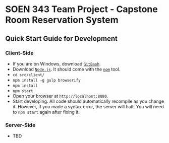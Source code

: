 # SOEN 343 Team Project - Capstone Room Reservation System

## Quick Start Guide for Development

### Client-Side

- If you are on Windows, download [`GitBash`](https://git-for-windows.github.io/).
- Download [`Node.js`](https://nodejs.org/en/). It should come with the [`npm`](https://www.npmjs.com/) tool.
- `cd src/client/`
- `npm install -g gulp browserify`
- `npm install`
- `npm start`
- Open your browser at `http://localhost:8080`.
- Start developing. All code should automatically recompile as you change it. However, if you made a syntax error, the server will halt. You will need to `npm start` again after fixing it.


### Server-Side

- TBD
